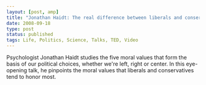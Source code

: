 ```yaml
---
layout: [post, amp]
title: "Jonathan Haidt: The real difference between liberals and conservatives"
date: 2008-09-18
type: post
status: published
tags: Life, Politics, Science, Talks, TED, Video
---
```



Psychologist Jonathan Haidt studies the five moral values that form the basis of our political choices, whether we're left, right or center. In this eye-opening talk, he pinpoints the moral values that liberals and conservatives tend to honor most.
